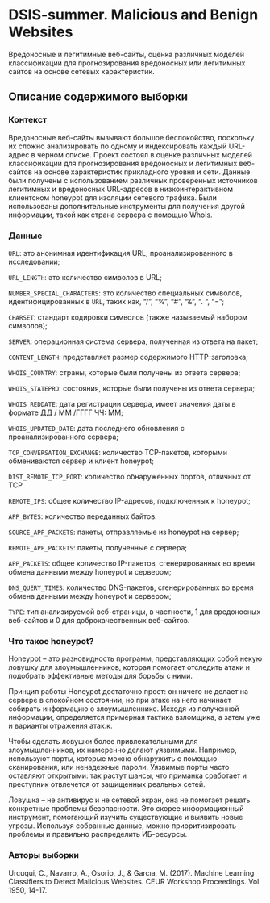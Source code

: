 # DSIS-summer. Malicious and Benign Websites

Вредоносные и легитимные веб-сайты, оценка различных моделей классификации для прогнозирования вредоносных или легитимных сайтов на основе сетевых характеристик.
## Описание содержимого выборки
### Контекст
Вредоносные веб-сайты вызывают большое беспокойство, поскольку их сложно анализировать по одному и индексировать каждый URL-адрес в черном списке.
Проект состоял в оценке различных моделей классификации для прогнозирования вредоносных и легитимных веб-сайтов на основе характеристик прикладного уровня и сети. Данные были получены с использованием различных проверенных источников легитимных и вредоносных URL-адресов в низкоинтерактивном клиентском honeypot для изоляции сетевого трафика. Были использованы дополнительные инструменты для получения другой информации, такой как страна сервера с помощью Whois.

### Данные

`URL`: это анонимная идентификация URL, проанализированного в исследовании;

`URL_LENGTH`: это количество символов в URL;

`NUMBER_SPECIAL_CHARACTERS`: это количество специальных символов, идентифицированных в `URL`, таких как, “/”, “%”, “#”, “&”, “. “, “=”;

`CHARSET`: стандарт кодировки символов (также называемый набором символов);

`SERVER`: операционная система сервера, полученная из ответа на пакет;

`CONTENT_LENGTH`: представляет размер содержимого HTTP-заголовка;

`WHOIS_COUNTRY`: страны, которые были получены из ответа сервера;

`WHOIS_STATEPRO`: состояния, которые были получены из ответа сервера;

`WHOIS_REDDATE`: дата регистрации сервера, имеет значения даты в формате ДД / ММ /ГГГГ ЧЧ: ММ;

`WHOIS_UPDATED_DATE`: дата последнего обновления с проанализированного сервера;

`TCP_CONVERSATION_EXCHANGE`: количество TCP-пакетов, которыми обмениваются сервер и клиент honeypot;

`DIST_REMOTE_TCP_PORT`: количество обнаруженных портов, отличных от TCP

`REMOTE_IPS`: общее количество IP-адресов, подключенных к honeypot;

`APP_BYTES`: количество переданных байтов. 

`SOURCE_APP_PACKETS`: пакеты, отправляемые из honeypot на сервер;

`REMOTE_APP_PACKETS`: пакеты, полученные с сервера;

`APP_PACKETS`: общее количество IP-пакетов, сгенерированных во время обмена данными между honeypot и сервером;

`DNS_QUERY_TIMES`: количество DNS-пакетов, сгенерированных во время обмена данными между honeypot и сервером;

`TYPE`: тип анализируемой веб-страницы, в частности, 1 для вредоносных веб-сайтов и 0 для доброкачественных веб-сайтов.

### Что такое honeypot?

Honeypot – это разновидность программ, представляющих собой некую ловушку для злоумышленников, которая помогает отследить атаки и подобрать эффективные методы для борьбы с ними.

Принцип работы Honeypot достаточно прост: он ничего не делает на сервере в спокойном состоянии, но при атаке на него начинает собирать информацию о злоумышленнике. Исходя из полученной информации, определяется примерная тактика взломщика, а затем уже и варианты отражения атак.к.

Чтобы сделать ловушки более привлекательными для злоумышленников, их намеренно делают уязвимыми. Например, используют порты, которые можно обнаружить с помощью сканирования, или ненадежные пароли. Уязвимые порты часто оставляют открытыми: так растут шансы, что приманка сработает и преступник отвлечется от защищенных реальных сетей.

Ловушка – не антивирус и не сетевой экран, она не помогает решать конкретные проблемы безопасности. Это скорее информационный инструмент, помогающий изучить существующие и выявить новые угрозы. Используя собранные данные, можно приоритизировать проблемы и правильно распределить ИБ-ресурсы.

### Авторы выборки
Urcuqui, C., Navarro, A., Osorio, J., & Garcıa, M. (2017). Machine Learning Classifiers to Detect Malicious Websites. CEUR Workshop Proceedings. Vol 1950, 14-17.
